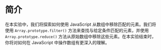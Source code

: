 # 简介

在本实验中，我们将探索如何使用 JavaScript 从数组中移除匹配的元素。我们将使用 `Array.prototype.filter()` 方法来查找与给定条件匹配的元素，并使用 `Array.prototype.reduce()` 方法从原始数组中移除这些元素。在本实验结束时，你将对如何在 JavaScript 中操作数组有更深入的理解。
